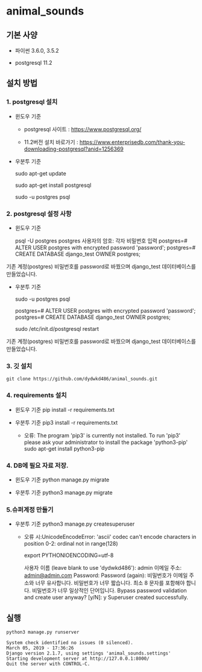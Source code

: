 # animal_sounds

## 기본 사양

- 파이썬 3.6.0, 3.5.2

- postgresql 11.2

## 설치 방법
### 1. postgresql 설치
- 윈도우 기준
    - postgresql 사이트 : https://www.postgresql.org/
  
    - 11.2버전 설치 바로가기 : https://www.enterprisedb.com/thank-you-downloading-postgresql?anid=1256369

- 우분투 기준
 
	sudo apt-get update
	
	sudo apt-get install postgresql
	
	sudo -u postgres psql


### 2. postgresql 설정 사항
- 윈도우 기준

	psql -U postgres
	postgres 사용자의 암호: 각자 비밀번호 입력 
	postgres=# ALTER USER postgres with encrypted password 'password';
	postgres=# CREATE DATABASE django_test OWNER postgres;

기존 계정(postgres) 비밀번호를 password로 바꿨으며 django_test 데이터베이스를 만들었습니다.

- 우분투 기준

	sudo -u postgres psql

	postgres=# ALTER USER postgres with encrypted password 'password';
	postgres=# CREATE DATABASE django_test OWNER postgres;

	sudo /etc/init.d/postgresql restart

기존 계정(postgres) 비밀번호를 password로 바꿨으며 django_test 데이터베이스를 만들었습니다.

### 3. 깃 설치
	git clone https://github.com/dydwkd486/animal_sounds.git

### 4. requirements 설치
- 윈도우 기준
	pip install -r requirements.txt

- 우분투 기준
	pip3 install -r requirements.txt

   - 오류: The program 'pip3' is currently not installed. To run 'pip3' please ask your administrator to install the  package 'python3-pip'
	sudo apt-get install python3-pip

### 4. DB에 필요 자료 저장.
- 윈도우 기준
	python manage.py migrate

- 우분투 기준
	python3 manage.py migrate

### 5.슈퍼계정 만들기
- 우분투 기준
	python3 manage.py createsuperuser

  - 오류 시:UnicodeEncodeError: 'ascii' codec can't encode characters in position 0-2: ordinal not in range(128)

	export PYTHONIOENCODING=utf-8

	사용자 이름 (leave blank to use 'dydwkd486'): admin
	이메일 주소: admin@admin.com
	Password: 
	Password (again): 
	비밀번호가 이메일 주소와 너무 유사합니다.
	비밀번호가 너무 짧습니다. 최소 8 문자를 포함해야 합니다.
	비밀번호가 너무 일상적인 단어입니다.
	Bypass password validation and create user anyway? [y/N]: y
	Superuser created successfully.

## 실행
	python3 manage.py runserver

	System check identified no issues (0 silenced).
	March 05, 2019 - 17:36:26
	Django version 2.1.7, using settings 'animal_sounds.settings'
	Starting development server at http://127.0.0.1:8000/
	Quit the server with CONTROL-C.
